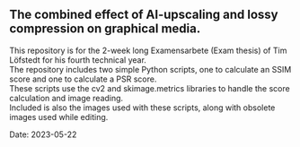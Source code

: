 ## The combined effect of AI-upscaling and lossy compression on graphical media.

This repository is for the 2-week long Examensarbete (Exam thesis) of Tim Löfstedt for his fourth technical year.  
The repository includes two simple Python scripts, one to calculate an SSIM score and one to calculate a PSR score.  
These scripts use the cv2 and skimage.metrics libraries to handle the score calculation and image reading.  
Included is also the images used with these scripts, along with obsolete images used while editing.  

Date: 2023-05-22

